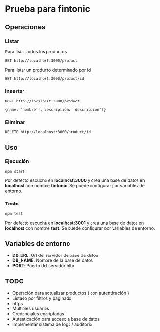 # Prueba para fintonic

## Operaciones

### Listar

Para listar todos los productos

```
GET http://localhost:3000/product
``` 

Para listar un producto determinado por id

```
GET http://localhost:3000/product/id
```

### Insertar

```
POST http://localhost:3000/product

{name: 'nombre'[, description: 'descripcion']}
```

### Eliminar

```
DELETE http://localhost:3000/product/id
```

## Uso

### Ejecución 

```
npm start
```

Por defecto escucha en **localhost:3000** y crea una base de datos en **localhost** con nombre **fintonic**. Se puede configurar por
variables de entorno.

### Tests

````
npm test
````

Por defecto escucha en **localhost:3001** y crea una base de datos en **localhost** con nombre **test**. Se puede configurar por 
variables de entorno.

## Variables de entorno

- **DB_URL**: Url del servidor de base de datos
- **DB_NAME**: Nombre de la base de datos
- **PORT**: Puerto del servidor http

## TODO

- Operación para actualizar productos ( con autenticación )
- Listado por filtros y paginado
- https
- Múltiples usuarios
- Credenciales encriptadas
- Autenticación para acceso a base de datos
- Implementar sistema de logs / auditoría